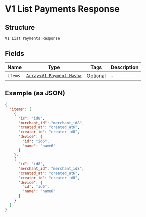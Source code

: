 
# V1 List Payments Response

## Structure

`V1 List Payments Response`

## Fields

| Name | Type | Tags | Description |
|  --- | --- | --- | --- |
| `items` | [`Array<V1 Payment Hash>`](../../doc/models/v1-payment.md) | Optional | - |

## Example (as JSON)

```json
{
  "items": [
    {
      "id": "id8",
      "merchant_id": "merchant_id8",
      "created_at": "created_at6",
      "creator_id": "creator_id8",
      "device": {
        "id": "id6",
        "name": "name6"
      }
    },
    {
      "id": "id8",
      "merchant_id": "merchant_id8",
      "created_at": "created_at6",
      "creator_id": "creator_id8",
      "device": {
        "id": "id6",
        "name": "name6"
      }
    }
  ]
}
```


